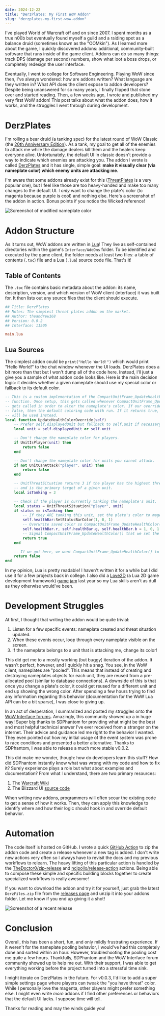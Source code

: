 ```yaml
---
date: 2024-12-22
title: "DerzPlates: My First WoW Addon"
slug: "derzplates-my-first-wow-addon"
---
```


I've played World of Warcraft off and on since 2007.
I spent months as a true n00b but eventually found myself a guild and a raiding spot as a balance druid (sometimes known as the "OOMkin").
As I learned more about the game, I quickly discovered addons: additional, community-built software that runs inside of the game client.
Addons can do so many things: track DPS (damage per second) numbers, show what loot a boss drops, or completely redesign the user interface.

Eventually, I went to college for Software Engineering.
Playing WoW since then, I've always wondered: how are addons written?
What language are they written in?
What API does the client expose to addon developers?
Despite being unanswered for so many years, I finally flipped that stone over and started reading.
Then, a few weeks ago, I wrote and published my very first WoW addon!
This post talks about what the addon does, how it works, and the struggles I went through during development.

# DerzPlates

I'm rolling a bear druid (a tanking spec) for the latest round of WoW Classic (the [20th Anniversary Edition](http://worldofwarcraft.blizzard.com/en-us/news/24156594)).
As a tank, my goal to get all of the enemies to attack me while the damage dealers kill them and the healers keep everyone alive.
Unfortunately, the default UI in classic doesn't provide a way to indicate which enemies are attacking you.
The addon I wrote is called [DerzPlates](https://github.com/theandrew168/derzplates) and it has single, simple goal: **make it visually clear (via nameplate color) which enemy units are attacking me**.

I'm aware that some addons already exist for this ([ThreatPlates](https://www.curseforge.com/wow/addons/tidy-plates-threat-plates) is a very popular one), but I feel like those are too heavy-handed and make too many changes to the default UI.
I _only_ want to change the plate's color (to magenta because purple is cool) and nothing else.
Here's a screenshot of the addon in action.
Bonus points if you notice the Wicked reference!

![Screenshot of modified nameplate color](/images/20241222/screenshot.webp)

# Addon Structure

As it turns out, WoW addons are written in [Lua](https://www.lua.org/)!
They live as self-contained directories within the game's `Interface/AddOns` folder.
To be identified and executed by the game client, the folder needs at least two files: a table of contents (`.toc`) file and a Lua (`.lua`) source code file.
That's it!

## Table of Contents

The `.toc` file contains basic metadata about the addon: its name, description, version, and which version of WoW client (interface) it was built for.
It then lists out any source files that the client should execute.

```ini
## Title: DerzPlates
## Notes: The simplest threat plates addon on the market.
## Author: theandrew168
## Version: 0.0.2
## Interface: 11505

main.lua
```

## Lua Sources

The simplest addon could be `print("Hello World!")` which would print "Hello World!" to the chat window whenever the UI loads.
DerzPlates does a bit more than that but I won't dump all of the code here.
Instead, I'll just a give you a sample of what addon code looks like.
Here is the main decision logic: it decides whether a given nameplate should use my special color or fallback to its default color.

```lua
-- This is a custom implementation of the CompactUnitFrame_UpdateHealthColorOverride
-- function. Once setup, this gets called whenever CompactUnitFrame_UpdateHealthColor
-- gets called in order to alter the nameplate's color. If our override function returns
-- false, then the default coloring code with run. If it returns true, then our color
-- will be used instead.
local function UpdateHealthColorOverride(self)
	-- Prefer self.displayedUnit but fallback to self.unit if necessary.
	local unit = self.displayedUnit or self.unit

	-- Don't change the nameplate color for players.
	if UnitIsPlayer(unit) then
		return false
	end

	-- Don't change the nameplate color for units you cannot attack.
	if not UnitCanAttack("player", unit) then
		return false
	end

	-- UnitThreatSituation returns 3 if the player has the highest threat
	-- and is the primary target of a given unit.
	local isTanking = 3

	-- Check if the player is currently tanking the nameplate's unit.
	local status = UnitThreatSituation("player", unit)
	if status == isTanking then
		-- If they ARE tanking this unit, set the plate's color to magenta.
		self.healthBar:SetStatusBarColor(1, 0, 1)
		-- Overwrite saved color so CompactUnitFrame_UpdateHealthColor() can restore the default later.
		self.healthBar.r, self.healthBar.g, self.healthBar.b = 1, 0, 1
		-- Signal CompactUnitFrame_UpdateHealthColor() that we set the color ourselves.
		return true
	end

	-- If we got here, we want CompactUnitFrame_UpdateHealthColor() to apply its default color.
	return false
end
```

In my opinion, Lua is pretty readable!
I haven't written it for a while but I did use it for a few projects back in college.
I also did a [Love2D](https://love2d.org/) (a Lua 2D game development framework) [game jam](https://github.com/theandrew168/lovejam2023) last year so my Lua skills aren't as dull as they otherwise would've been.

# Development Struggles

At first, I thought that writing the addon would be quite trivial:

1. Listen for a few specific events: nameplate created and threat situation updated.
2. When these events occur, loop through every nameplate visible on the screen.
3. If the nameplate belongs to a unit that is attacking me, change its color!

This did get me to a mostly working (but buggy) iteration of the addon.
It wasn't perfect, however, and I quickly hit a snag.
You see, in the WoW client, nameplates are "pooled".
This means that instead of creating and destroying nameplates objects for each unit, they are reused from a pre-allocated pool (similar to database connections).
A downside of this is that once you change a plate's color, it could get reused for a different unit and end up showing the wrong color.
After spending a few hours trying to find any information regarding this behavior (documentation for the WoW Lua API can be a bit sparse), I was close to giving up.

In an act of desperation, I summarized and posted my struggles onto the [WoW Interface forums](https://www.wowinterface.com/forums/showthread.php?p=344701).
Amazingly, this community showed up a in huge way!
Super big thanks to SDPhantom for providing what might be the best and most helpful technical answer I've ever received from a stranger on the internet.
Their advice and guidance led me right to the behavior I wanted.
They even pointed out how my initial usage of the event system was prone to race conditions and presented a better alternative.
Thanks to SDPhantom, I was able to release a much more stable v0.0.2.

This did make me wonder, though: how do developers learn this stuff?
How did SDPhantom instantly know what was wrong with my code and how to fix it?
Surely experience plays a role but what about examples and documentation?
From what I understand, there are two primary resources:

1. The [Warcraft Wiki](https://warcraft.wiki.gg/wiki/Warcraft_Wiki:Interface_customization)
2. The Blizzard UI [source code](https://github.com/tomrus88/BlizzardInterfaceCode/tree/classic)

When writing new addons, programmers will often scour the existing code to get a sense of how it works.
Then, they can apply this knowledge to identify where and how their logic should hook in and override default behavior.

# Automation

The code itself is hosted on GitHub.
I wrote a quick [GitHub Action](https://github.com/theandrew168/derzplates/blob/main/.github/workflows/release.yml) to zip the addon code and create a release whenever a new tag is added.
I don't write new actions very often so I always have to revisit the docs and my previous workflows to relearn.
The heavy lifting of this particular action is handled by the [TheDoctor0/zip-release](https://github.com/TheDoctor0/zip-release) and [ncipollo/release-action](https://github.com/ncipollo/release-action) actions.
Being able to compose these simple and specific building blocks together to create specialized workflows is really awesome!

If you want to download the addon and try it for yourself, just grab the latest `DerzFiles.zip` file from the [releases page](https://github.com/theandrew168/derzplates/releases) and unzip it into your addons folder.
Let me know if you end up giving it a shot!

![Screenshot of a recent release](/images/20241222/release.webp)

# Conclusion

Overall, this has been a short, fun, and only mildly frustrating experience.
If it weren't for the nameplate pooling behavior, I would've had this completely done and sorted within an hour.
However, troubleshooting the pooling cost me quite a few hours.
Thankfully, SDPhantom and the WoW Interface forum community showed up to help me out.
With their support, I was able to get everything working before the project turned into a stressful time sink.

I might iterate on DerzPlates in the future.
For v0.0.3, I'd like to add a super simple settings page where players can tweak the "you have threat" color.
While I personally love the magenta, other players might prefer something else.
I might even write _more_ addons if I find other preferences or behaviors that the default UI lacks.
I suppose time will tell.

Thanks for reading and may the winds guide you!
